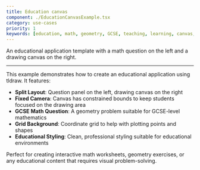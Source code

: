 ```yaml
---
title: Education canvas
component: ./EducationCanvasExample.tsx
category: use-cases
priority: 1
keywords: [education, math, geometry, GCSE, teaching, learning, canvas, fixed camera]
---
```


An educational application template with a math question on the left and a drawing canvas on the right.

---

This example demonstrates how to create an educational application using tldraw. It features:

- **Split Layout**: Question panel on the left, drawing canvas on the right
- **Fixed Camera**: Canvas has constrained bounds to keep students focused on the drawing area
- **GCSE Math Question**: A geometry problem suitable for GCSE-level mathematics
- **Grid Background**: Coordinate grid to help with plotting points and shapes
- **Educational Styling**: Clean, professional styling suitable for educational environments

Perfect for creating interactive math worksheets, geometry exercises, or any educational content that requires visual problem-solving.
